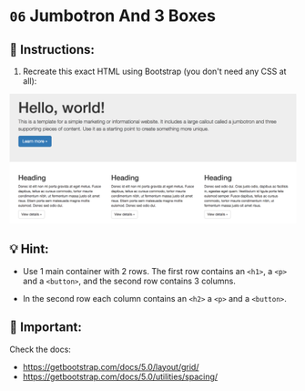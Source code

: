 # `06` Jumbotron And 3 Boxes

## 📝 Instructions:

1. Recreate this exact HTML using Bootstrap (you don't need any CSS at all):

![Example Image](../../.learn/assets/1509928737623_bb6c18c0353c4f29b8bf62f7bcfabdf2.png?raw=true)

## 💡 Hint:

+ Use 1 main container with 2 rows. The first row contains an `<h1>`, a `<p>` and a `<button>`, and the second row contains 3 columns.

+ In the second row each column contains an `<h2>` a `<p>` and a `<button>`.

## 🔎 Important:

Check the docs:
- https://getbootstrap.com/docs/5.0/layout/grid/
- https://getbootstrap.com/docs/5.0/utilities/spacing/
